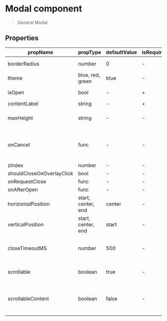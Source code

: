 # Modal component

> General Modal

## Properties

| propName | propType | defaultValue | isRequired | description |
|----------|----------|--------------|------------|-------------|
| borderRadius | number | 0 | - | Border radius of modal |
| theme | blue, red, green | blue | - | |
| isOpen | bool | - | + | Is the modal open or not |
| contentLabel | string | - | + |  |
| maxHeight | string | - | - | maxHeight of modal(when it has scrollableContent) |
| onCancel | func | - | - | Called when user presses the X on the top bar, or the cancel button on the footer |
| zIndex | number | - | - |  |
| shouldCloseOnOverlayClick | bool | - | - |  |
| onRequestClose | func | - | - |  |
| onAfterOpen | func | - | - |  |
| horizontalPosition | start, center, end | center | - | horizontal position of the modal |
| verticalPosition | start, center, end | start | - | vertical position of the modal |
| closeTimeoutMS | number | 500 | - | Number indicating the milliseconds to wait before closing the modal |
| scrollable | boolean | true | - | Specifies if modal portal supports scroll |
 scrollableContent | boolean | false | - | Specifies if modal content should become scrollable when modal size will fit the window |
